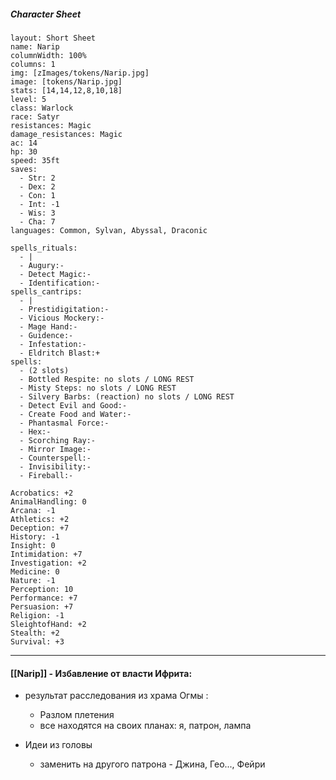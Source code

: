 ##### Character Sheet

```statblock
layout: Short Sheet
name: Narip
columnWidth: 100%
columns: 1
img: [zImages/tokens/Narip.jpg]
image: [tokens/Narip.jpg]
stats: [14,14,12,8,10,18]
level: 5
class: Warlock
race: Satyr
resistances: Magic
damage_resistances: Magic
ac: 14
hp: 30
speed: 35ft
saves:
  - Str: 2
  - Dex: 2
  - Con: 1
  - Int: -1
  - Wis: 3
  - Cha: 7
languages: Common, Sylvan, Abyssal, Draconic

spells_rituals:
  - |
  - Augury:-
  - Detect Magic:-
  - Identification:-
spells_cantrips:
  - |
  - Prestidigitation:-
  - Vicious Mockery:-
  - Mage Hand:-
  - Guidence:-
  - Infestation:-
  - Eldritch Blast:+
spells:
  - (2 slots)
  - Bottled Respite: no slots / LONG REST
  - Misty Steps: no slots / LONG REST
  - Silvery Barbs: (reaction) no slots / LONG REST
  - Detect Evil and Good:-
  - Create Food and Water:-
  - Phantasmal Force:-
  - Hex:-
  - Scorching Ray:-
  - Mirror Image:-
  - Counterspell:-
  - Invisibility:-
  - Fireball:-

Acrobatics: +2
AnimalHandling: 0  
Arcana: -1
Athletics: +2 
Deception: +7
History: -1
Insight: 0
Intimidation: +7
Investigation: +2
Medicine: 0
Nature: -1
Perception: 10
Performance: +7
Persuasion: +7
Religion: -1
SleightofHand: +2
Stealth: +2
Survival: +3
```

___

#### [[Narip]] - Избавление от власти Ифрита:

- результат расследования из храма Огмы :
	- Разлом плетения
	- все находятся на своих планах: я, патрон, лампа

- Идеи из головы
	- заменить на другого патрона - Джина, Гео..., Фейри
